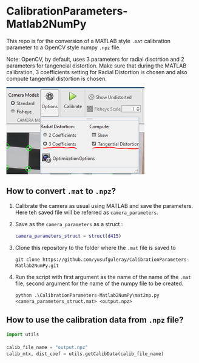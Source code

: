 # CalibrationParameters-Matlab2NumPy

This repo is for the conversion of a MATLAB style `.mat` calibration parameter to a OpenCV style numpy `.npz` file.

Note: OpenCV, by default, uses 3 parameters for radial disotrtion and 2 parameters for tangencial distortion. Make sure that during the MATLAB calibration, 3 coefficients setting for Radial Distortion is chosen and also compute tangential distortion is chosen. 

![Settings for the MATLAB calibration](./images/settings.PNG)

## How to convert `.mat` to `.npz`?
1. Calibrate the camera as usual using MATLAB and save the parameters. Here teh saved file will be referred as `camera_parameters`.
   
2. Save as the `camera_parameters` as a struct : 
    ```matlab
    camera_parameters_struct = struct(d415)
    ```
3. Clone this repository to the folder where the `.mat` file is saved to
    ```
    git clone https://github.com/yusufguleray/CalibrationParameters-Matlab2NumPy.git
    ```
4. Run the script with first argument as the name of the name of the `.mat` file, second argument for the name of the numpy file to be created.
    ```
    python .\CalibrationParameters-Matlab2NumPy\mat2np.py <camera_parameters_struct.mat> <output.npz>
    ```
## How to use the calibration data from `.npz` file?
```python
import utils

calib_file_name = "output.npz"
calib_mtx, dist_coef = utils.getCalibData(calib_file_name)
```